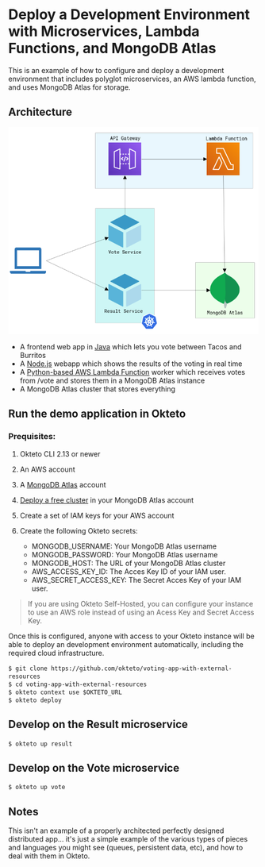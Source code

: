 # Deploy a Development Environment with Microservices, Lambda Functions, and MongoDB Atlas

This is an example of how to configure and deploy a development environment that includes polyglot microservices, an AWS lambda function, and uses MongoDB Atlas for storage.

## Architecture

![Architecture diagram](architecture.png)

* A frontend web app in [Java](/vote) which lets you vote between Tacos and Burritos
* A [Node.js](/result) webapp which shows the results of the voting in real time
* A [Python-based AWS Lambda Function](/worker) worker which receives votes from /vote and stores them in a MongoDB Atlas instance
* A MongoDB Atlas cluster that stores everything


## Run the demo application in Okteto

### Prequisites:
1. Okteto CLI 2.13 or newer
1. An AWS account
1. A [MongoDB Atlas](https://www.mongodb.com/docs/atlas/getting-started/) account
1. [Deploy a free cluster](https://www.mongodb.com/docs/atlas/tutorial/deploy-free-tier-cluster/) in your MongoDB Atlas account
1. Create a set of IAM keys for your AWS account
1. Create the following Okteto secrets:

    - MONGODB_USERNAME: Your MongoDB Atlas username
    - MONGODB_PASSWORD: Your MongoDB Atlas username
    - MONGODB_HOST: The URL of your MongoDB Atlas cluster
    - AWS_ACCESS_KEY_ID: The Acces Key ID of your IAM user.
    - AWS_SECRET_ACCESS_KEY: The Secret Acces Key of your IAM user.

> If you are using Okteto Self-Hosted, you can configure your instance to use an AWS role instead of using an Acess Key and Secret Access Key.

Once this is configured, anyone with access to your Okteto instance will be able to deploy an development environment automatically, including the required cloud infrastructure.


```
$ git clone https://github.com/okteto/voting-app-with-external-resources
$ cd voting-app-with-external-resources
$ okteto context use $OKTETO_URL
$ okteto deploy
```

## Develop on the Result microservice

```
$ okteto up result
```

## Develop on the Vote microservice

```
$ okteto up vote
```

## Notes

This isn't an example of a properly architected perfectly designed distributed app... it's just a simple
example of the various types of pieces and languages you might see (queues, persistent data, etc), and how to
deal with them in Okteto.
